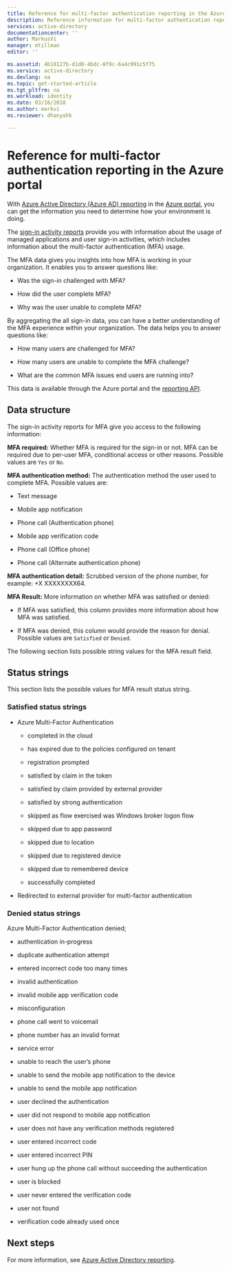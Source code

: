 ```yaml
---
title: Reference for multi-factor authentication reporting in the Azure portal | Microsoft Docs
description: Reference information for multi-factor authentication reporting in the Azure portal 
services: active-directory
documentationcenter: ''
author: MarkusVi
manager: mtillman
editor: ''

ms.assetid: 4b18127b-d1d0-4bdc-8f9c-6a4c991c5f75
ms.service: active-directory
ms.devlang: na
ms.topic: get-started-article
ms.tgt_pltfrm: na
ms.workload: identity
ms.date: 03/16/2018
ms.author: markvi
ms.reviewer: dhanyahk

---
```

# Reference for multi-factor authentication reporting in the Azure portal

With [Azure Active Directory (Azure AD) reporting](active-directory-reporting-azure-portal.md) in the [Azure portal](https://portal.azure.com), you can get the information you need to determine how your environment is doing.

The [sign-in activity reports](active-directory-reporting-activity-sign-ins.md) provide you with information about the usage of managed applications and user sign-in activities, which includes information about the multi-factor authentication (MFA) usage. 

The MFA data gives you insights into how MFA is working in your organization. It enables you to answer questions like: 

- Was the sign-in challenged with MFA? 

- How did the user complete MFA? 

- Why was the user unable to complete MFA?  

By aggregating the all sign-in data, you can have a better understanding of the MFA experience within your organization. The data helps you to answer questions like: 

- How many users are challenged for MFA?  

- How many users are unable to complete the MFA challenge? 

- What are the common MFA issues end users are running into? 


This data is available through the Azure portal and the [reporting API](active-directory-reporting-api-getting-started-azure-portal.md). 


## Data structure


The sign-in activity reports for MFA give you access to the following information:

**MFA required:** Whether MFA is required for the sign-in or not. MFA can be required due to per-user MFA, conditional access or other reasons. Possible values are `Yes` or `No`.

**MFA authentication method:** The authentication method the user used to complete MFA. Possible values are: 

- Text message 

- Mobile app notification 

- Phone call (Authentication phone) 

- Mobile app verification code 

- Phone call (Office phone) 

- Phone call (Alternate authentication phone) 

**MFA authentication detail:** Scrubbed version of the phone number, for example: +X XXXXXXXX64. 

**MFA Result:** More information on whether MFA was satisfied or denied:

- If MFA was satisfied, this column provides more information about how MFA was satisfied. 

- If MFA was denied, this column would provide the reason for denial. Possible values are `Satisfied` or `Denied`. 

The following section lists possible string values for the MFA result field.

## Status strings

This section lists the possible values for MFA result status string.

### Satisfied status strings


- Azure Multi-Factor Authentication

    - completed in the cloud 

    - has expired due to the policies configured on tenant 

    - registration prompted 

    - satisfied by claim in the token 

    - satisfied by claim provided by external provider 

    - satisfied by strong authentication 

    - skipped as flow exercised was Windows broker logon flow 

    - skipped due to app password 

    - skipped due to location 

    - skipped due to registered device 
    
    - skipped due to remembered device 

    - successfully completed 

- Redirected to external provider for multi-factor authentication 

 
### Denied status strings

Azure Multi-Factor Authentication denied; 

- authentication in-progress 

- duplicate authentication attempt 

- entered incorrect code too many times 

- invalid authentication 

- invalid mobile app verification code 

- misconfiguration 

- phone call went to voicemail 

- phone number has an invalid format 

- service error 

- unable to reach the user’s phone 

- unable to send the mobile app notification to the device 

- unable to send the mobile app notification 

- user declined the authentication 

- user did not respond to mobile app notification 

- user does not have any verification methods registered 

- user entered incorrect code 

- user entered incorrect PIN 

- user hung up the phone call without succeeding the authentication 

- user is blocked 

- user never entered the verification code 

- user not found 
 
- verification code already used once 



## Next steps

For more information, see [Azure Active Directory reporting](active-directory-reporting-azure-portal.md).




























